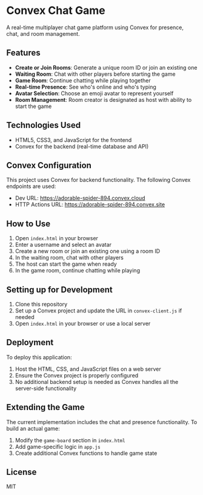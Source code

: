 # Convex Chat Game

A real-time multiplayer chat game platform using Convex for presence, chat, and room management.

## Features

- **Create or Join Rooms**: Generate a unique room ID or join an existing one
- **Waiting Room**: Chat with other players before starting the game
- **Game Room**: Continue chatting while playing together
- **Real-time Presence**: See who's online and who's typing
- **Avatar Selection**: Choose an emoji avatar to represent yourself
- **Room Management**: Room creator is designated as host with ability to start the game

## Technologies Used

- HTML5, CSS3, and JavaScript for the frontend
- Convex for the backend (real-time database and API)

## Convex Configuration

This project uses Convex for backend functionality. The following Convex endpoints are used:

- Dev URL: https://adorable-spider-894.convex.cloud
- HTTP Actions URL: https://adorable-spider-894.convex.site

## How to Use

1. Open `index.html` in your browser
2. Enter a username and select an avatar
3. Create a new room or join an existing one using a room ID
4. In the waiting room, chat with other players
5. The host can start the game when ready
6. In the game room, continue chatting while playing

## Setting up for Development

1. Clone this repository
2. Set up a Convex project and update the URL in `convex-client.js` if needed
3. Open `index.html` in your browser or use a local server

## Deployment

To deploy this application:

1. Host the HTML, CSS, and JavaScript files on a web server
2. Ensure the Convex project is properly configured
3. No additional backend setup is needed as Convex handles all the server-side functionality

## Extending the Game

The current implementation includes the chat and presence functionality. To build an actual game:

1. Modify the `game-board` section in `index.html`
2. Add game-specific logic in `app.js`
3. Create additional Convex functions to handle game state

## License

MIT 